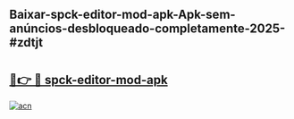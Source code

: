 ## Baixar-spck-editor-mod-apk-Apk-sem-anúncios-desbloqueado-completamente-2025-#zdtjt

# <h2><a href="https://ainizakaria.my?title=spck-editor-mod-apk&ref=20M">🔗👉 🔴 spck-editor-mod-apk</a></h2>

[![acn](https://github.com/user-attachments/assets/0f9c940e-d8b0-45ae-aac7-cd30a18b3e1c)](https://ainizakaria.my?title=spck-editor-mod-apk&ref=20M)

